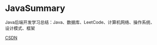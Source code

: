 # JavaSummary



Java后端开发学习总结：Java、数据库、LeetCode、计算机网络、操作系统、设计模式、框架



[CSDN](https://blog.csdn.net/xylitolz?spm=1010.2135.3001.5343)

